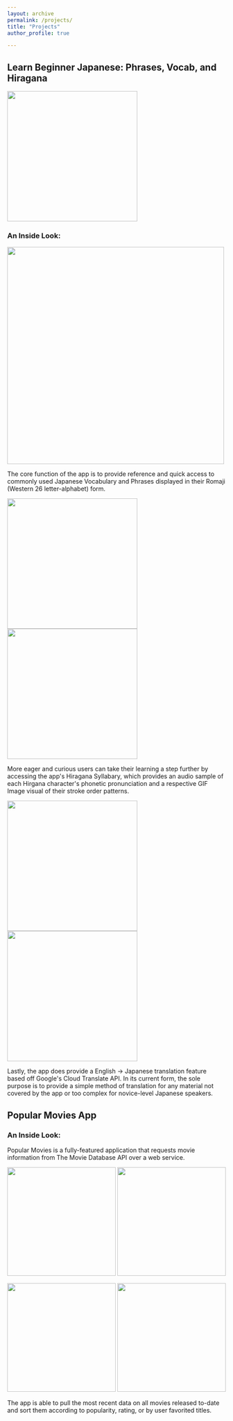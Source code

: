 ```yaml
---
layout: archive
permalink: /projects/
title: "Projects"
author_profile: true

---
```


## Learn Beginner Japanese: Phrases, Vocab, and Hiragana

[<img src="/assets/images/google-play-badge.png" width="300">](https://play.google.com/store/apps/details?id=com.jaydroid.beginnerleveljapanese)

### An Inside Look:

<img src="/assets/images/LBJA-feature.png" width="500">

The core function of the app is to provide reference and quick access to commonly used Japanese Vocabulary and Phrases displayed in their Romaji (Western 26 letter-alphabet) form.

<img src="/assets/images/LBJA_Main_Screen_Phrases.png" width="300"> <img src="/assets/images/LBJA_Main_Screen_Favorites.png" width="300"> 

More eager and curious users can take their learning a step further by accessing the app's Hiragana Syllabary, which provides an audio sample of each Hirgana character's phonetic pronunciation and a respective GIF Image visual of their stroke order patterns.

<img src="/assets/images/LBJA_Main_Screen_Hiragana.png" width="300"> <img src="/assets/images/Beginner_Japanese_Hiragana_GIF_DEMO.gif" width="300">

Lastly, the app does provide a English -> Japanese translation feature based off Google's Cloud Translate API. In its current form, the sole purpose is to provide a simple method of translation for any material not covered by the app or too complex for novice-level Japanese speakers.


## Popular Movies App

### An Inside Look:

Popular Movies is a fully-featured application that requests movie information from The Movie Database API over a web service.

<img src="/assets/images/Pop_Movies_Home_Activity.png" width="250"> <img src="/assets/images/Pop_Movies_Sorted_Home_Activity.png" width="250">

<img src="/assets/images/Pop_Movies_Sorted_Home_Activity.png" width="250"> <img src="/assets/images/Pop_Movies_Settings_Activity.png" width="250">

The app is able to pull the most recent data on all movies released to-date and sort them according to popularity, rating, or by user favorited titles.



